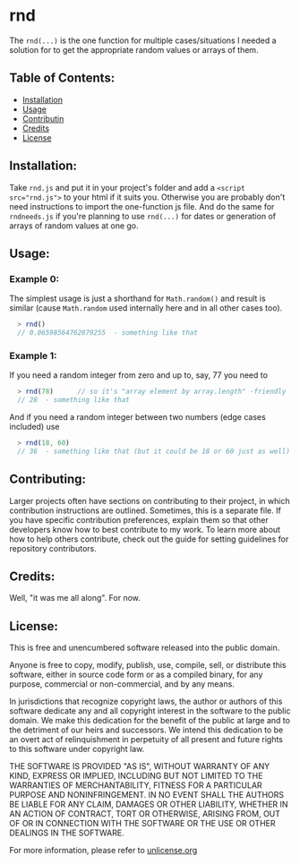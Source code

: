 # rnd
The ```rnd(...)``` is the one function for multiple cases/situations I needed a solution for to get the appropriate random values or arrays of them.

## Table of Contents:

  * [Installation](#installation)
  * [Usage](#usage)
  * [Contributin](#contributing)
  * [Credits](#credits)
  * [License](#license)

## Installation:
Take ```rnd.js``` and put it in your project's folder and add a ```<script src="rnd.js">``` to your html if it suits you. Otherwise you are probably don't need instructions to import the one-function js file. And do the same for ```rndneeds.js``` if you're planning to use ```rnd(...)``` for dates or generation of arrays of random values at one go.

## Usage:
### Example 0:

  The simplest usage is just a shorthand for ```Math.random()``` and result is similar (cause ```Math.random``` used internally here and in all other cases too).
  ```js
    > rnd()
    // 0.06598564762879255  - something like that
  ```
### Example 1:

  If you need a random integer from zero and up to, say, 77 you need to
  ```js
    > rnd(78)      // so it's "array element by array.length" -friendly
    // 28  - something like that
  ```
  And if you need a random integer between two numbers (edge cases included) use
  ```js
    > rnd(18, 60)
    // 36  - something like that (but it could be 18 or 60 just as well)
  ```
## Contributing:
Larger projects often have sections on contributing to their project, in which contribution instructions are outlined. Sometimes, this is a separate file. If you have specific contribution preferences, explain them so that other developers know how to best contribute to my work. To learn more about how to help others contribute, check out the guide for setting guidelines for repository contributors.

## Credits:
Well, "it was me all along". For now.

## License:
This is free and unencumbered software released into the public domain.

 Anyone is free to copy, modify, publish, use, compile, sell, or
 distribute this software, either in source code form or as a compiled
 binary, for any purpose, commercial or non-commercial, and by any
 means.

 In jurisdictions that recognize copyright laws, the author or authors
 of this software dedicate any and all copyright interest in the
 software to the public domain. We make this dedication for the benefit
 of the public at large and to the detriment of our heirs and
 successors. We intend this dedication to be an overt act of
 relinquishment in perpetuity of all present and future rights to this
 software under copyright law.

 THE SOFTWARE IS PROVIDED "AS IS", WITHOUT WARRANTY OF ANY KIND,
 EXPRESS OR IMPLIED, INCLUDING BUT NOT LIMITED TO THE WARRANTIES OF
 MERCHANTABILITY, FITNESS FOR A PARTICULAR PURPOSE AND NONINFRINGEMENT.
 IN NO EVENT SHALL THE AUTHORS BE LIABLE FOR ANY CLAIM, DAMAGES OR
 OTHER LIABILITY, WHETHER IN AN ACTION OF CONTRACT, TORT OR OTHERWISE,
 ARISING FROM, OUT OF OR IN CONNECTION WITH THE SOFTWARE OR THE USE OR
 OTHER DEALINGS IN THE SOFTWARE.

 For more information, please refer to [unlicense.org](http://unlicense.org)
